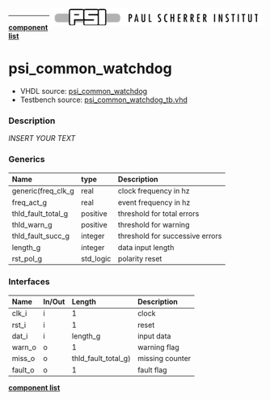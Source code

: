 <img align="right" src="../psi_logo.png">

***

[**component list**](../README.md)

# psi_common_watchdog
 - VHDL source: [psi_common_watchdog](../../hdl/psi_common_watchdog.vhd)
 - Testbench source: [psi_common_watchdog_tb.vhd](../../testbench/psi_common_watchdog_tb/psi_common_watchdog_tb.vhd)

### Description
*INSERT YOUR TEXT*

### Generics
| Name               | type      | Description                     |
|:-------------------|:----------|:--------------------------------|
| generic(freq_clk_g | real      | clock frequency in hz           |
| freq_act_g         | real      | event frequency in hz           |
| thld_fault_total_g | positive  | threshold for total errors      |
| thld_warn_g        | positive  | threshold for warning           |
| thld_fault_succ_g  | integer   | threshold for successive errors |
| length_g           | integer   | data input length               |
| rst_pol_g          | std_logic | polarity reset                  |

### Interfaces
| Name    | In/Out   | Length              | Description     |
|:--------|:---------|:--------------------|:----------------|
| clk_i   | i        | 1                   | clock           |
| rst_i   | i        | 1                   | reset           |
| dat_i   | i        | length_g            | input data      |
| warn_o  | o        | 1                   | warning flag    |
| miss_o  | o        | thld_fault_total_g) | missing counter |
| fault_o | o        | 1                   | fault flag      |


[**component list**](../README.md)
